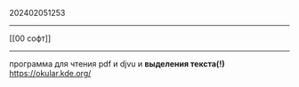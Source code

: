 202402051253

***

[[00 софт]]

***

программа для чтения pdf и djvu и **выделения текста(!)**
https://okular.kde.org/